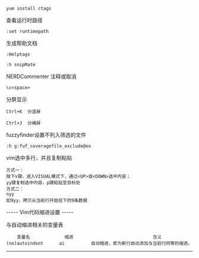 `yum install ctags`

查看运行时路径

`:set runtimepath`

生成帮助文档

```
:Helptags

:h snipMate
```

NERDCommenter 注释或取消

`\c<space>`

分屏显示

```
Ctrl+K  分竖屏

Ctrl+J  分横屏
```

fuzzyfinder设置不列入筛选的文件

`:h g:fuf_coveragefile_exclude@en`

vim选中多行，并且复制粘贴

```
方式一：
按下v键，进入VISUAL模式下，通过<UP>或<DOWN>选中内容；
yy键复制选中内容，p键粘贴至目标处
方式二：
nyy
如9yy，拷贝从当前行开始往下的9条数据
```

----- Vim代码缩进设置 -----

与自动缩进相关的变量表
```
    变量名             缩进                              含义
(no)autoindent      ai          自动缩进，即为新行自动添加与当前行同等的缩进。
```
---------------------------
